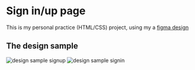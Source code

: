 # Sign in/up page
This is my personal practice (HTML/CSS) project, using my a [figma design](https://www.figma.com/file/rDVoUoLnhRE9FQymwlgFb3/Login_Sign-up-Templates-(Desktop)-(Community)?type=design&node-id=0-1&mode=design&t=hMaYsEW83D36thpa-0)

## The design sample
![design sample signup](https://github.com/BamjosAdeniyi/My-HTML-CSS-Tuts/blob/master/Sign-in-up/Sign%20Up.png)
![design sample signin](https://github.com/BamjosAdeniyi/My-HTML-CSS-Tuts/blob/master/Sign-in-up/Sign%20In.png)
